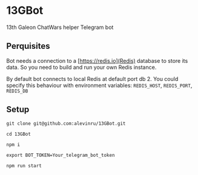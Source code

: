 # 13GBot
13th Galeon ChatWars helper Telegram bot

## Perquisites

Bot needs a connection to a [https://redis.io](Redis) database to store its data.
So you need to build and run your own Redis instance.

By default bot connects to local Redis at default port db 2. You could specify this behaviour with environment variables:
`REDIS_HOST`, `REDIS_PORT`, `REDIS_DB`

## Setup

```Shell
git clone git@github.com:alevinru/13GBot.git

cd 13GBot

npm i

export BOT_TOKEN=Your_telegram_bot_token

npm run start
```
